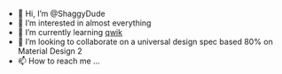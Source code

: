 - 👋 Hi, I’m @ShaggyDude
- 👀 I’m interested in almost everything
- 🌱 I’m currently learning [qwik](https://qwik.builder.io/)
- 💞️ I’m looking to collaborate on a universal design spec based 80% on Material Design 2
- 📫 How to reach me ...

<!---
ShaggyDude/ShaggyDude is a ✨ special ✨ repository because its `README.md` (this file) appears on your GitHub profile.
You can click the Preview link to take a look at your changes.
--->
